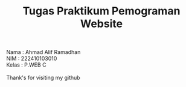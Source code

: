 <h1 align="center">Tugas Praktikum Pemograman Website</h1> <br>

Nama : Ahmad Alif Ramadhan <br>
NIM  : 222410103010 <br>
Kelas : P.WEB C <br><br>
Thank's for visiting my github
